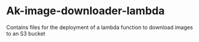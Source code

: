 # Ak-image-downloader-lambda
Contains files for the deployment of a lambda function to download images to an S3 bucket 
